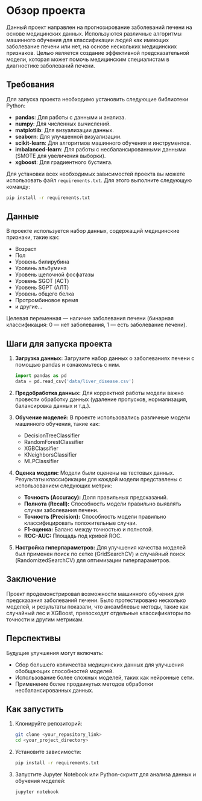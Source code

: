 # Обзор проекта

Данный проект направлен на прогнозирование заболеваний печени на основе медицинских данных. Используются различные алгоритмы машинного обучения для классификации людей как имеющих заболевание печени или нет, на основе нескольких медицинских признаков. Целью является создание эффективной предсказательной модели, которая может помочь медицинским специалистам в диагностике заболеваний печени.

## Требования

Для запуска проекта необходимо установить следующие библиотеки Python:

- **pandas**: Для работы с данными и анализа.
- **numpy**: Для численных вычислений.
- **matplotlib**: Для визуализации данных.
- **seaborn**: Для улучшенной визуализации.
- **scikit-learn**: Для алгоритмов машинного обучения и инструментов.
- **imbalanced-learn**: Для работы с несбалансированными данными (SMOTE для увеличения выборки).
- **xgboost**: Для градиентного бустинга.

Для установки всех необходимых зависимостей проекта вы можете использовать файл `requirements.txt`. Для этого выполните следующую команду:

```bash
pip install -r requirements.txt
```

## Данные

В проекте используется набор данных, содержащий медицинские признаки, такие как:

- Возраст
- Пол
- Уровень билирубина
- Уровень альбумина
- Уровень щелочной фосфатазы
- Уровень SGOT (АСТ)
- Уровень SGPT (АЛТ)
- Уровень общего белка
- Протромбиновое время
- и другие...

Целевая переменная — наличие заболевания печени (бинарная классификация: 0 — нет заболевания, 1 — есть заболевание печени).

## Шаги для запуска проекта

1. **Загрузка данных:** Загрузите набор данных о заболеваниях печени с помощью pandas и ознакомьтесь с ним.

    ```python
    import pandas as pd
    data = pd.read_csv('data/liver_disease.csv')
    ```

2. **Предобработка данных:** Для корректной работы модели важно провести обработку данных (удаление пропусков, нормализация, балансировка данных и т.д.).

3. **Обучение моделей:** В проекте использовались различные модели машинного обучения, такие как:

   - DecisionTreeClassifier
   - RandomForestClassifier
   - XGBClassifier
   - KNeighborsClassifier
   - MLPClassifier

4. **Оценка модели:** Модели были оценены на тестовых данных. Результаты классификации для каждой модели представлены с использованием следующих метрик:

   - **Точность (Accuracy):** Доля правильных предсказаний.
   - **Полнота (Recall):** Способность модели правильно выявлять случаи заболевания печени.
   - **Точность (Precision):** Способность модели правильно классифицировать положительные случаи.
   - **F1-оценка:** Баланс между точностью и полнотой.
   - **ROC-AUC:** Площадь под кривой ROC.

5. **Настройка гиперпараметров:** Для улучшения качества моделей был применен поиск по сетке (GridSearchCV) и случайный поиск (RandomizedSearchCV) для оптимизации гиперпараметров.

## Заключение

Проект продемонстрировал возможности машинного обучения для предсказания заболеваний печени. Было протестировано несколько моделей, и результаты показали, что ансамблевые методы, такие как случайный лес и XGBoost, превосходят отдельные классификаторы по точности и другим метрикам.

## Перспективы

Будущие улучшения могут включать:

- Сбор большего количества медицинских данных для улучшения обобщающих способностей моделей.
- Использование более сложных моделей, таких как нейронные сети.
- Применение более продвинутых методов обработки несбалансированных данных.

## Как запустить

1. Клонируйте репозиторий:

    ```bash
    git clone <your_repository_link>
    cd <your_project_directory>
    ```

2. Установите зависимости:

    ```bash
    pip install -r requirements.txt
    ```

3. Запустите Jupyter Notebook или Python-скрипт для анализа данных и обучения моделей:

    ```bash
    jupyter notebook
    ```
